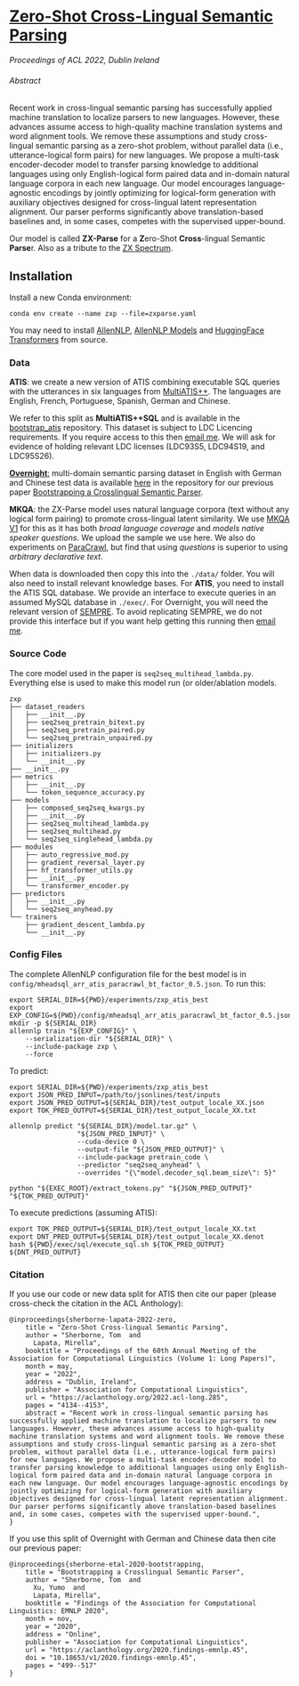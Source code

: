 # [Zero-Shot Cross-Lingual Semantic Parsing](https://arxiv.org/abs/2104.07554)
_Proceedings of ACL 2022, Dublin Ireland_

###### Abstract
Recent work in cross-lingual semantic parsing has successfully applied machine translation to localize parsers to new languages. However, these advances assume access to high-quality machine translation systems and word alignment tools. We remove these assumptions and study cross-lingual semantic parsing as a zero-shot problem, without parallel data (i.e., utterance-logical form pairs) for new languages. We propose a multi-task encoder-decoder model to transfer parsing knowledge to additional languages using only English-logical form paired data and in-domain natural language corpora in each new language. Our model encourages language-agnostic encodings by jointly optimizing for logical-form generation with auxiliary objectives designed for cross-lingual latent representation alignment. Our parser performs significantly above translation-based baselines and, in some cases, competes with the supervised upper-bound. 

Our model is called __ZX-Parse__ for a **Z**ero-Shot **Cross**-lingual Semantic **Parse**r. Also as a tribute to the [ZX Spectrum](https://www.nme.com/features/gaming-features/zx-spectrum-at-40-a-look-back-3162913). 

## Installation

Install a new Conda environment:
```
conda env create --name zxp --file=zxparse.yaml
```
You may need to install [AllenNLP](https://github.com/allenai/allennlp), [AllenNLP Models](https://github.com/allenai/allennlp-models) and [HuggingFace Transformers](https://github.com/huggingface/transformers) from source.

### Data

__ATIS__: we create a new version of ATIS combining executable SQL queries with the utterances in six languages from [MultiATIS++](https://github.com/amazon-research/multiatis). The languages are English, French, Portuguese, Spanish, German and Chinese. 

We refer to this split as __MultiATIS++SQL__ and is available in the [bootstrap_atis](https://github.com/tomsherborne/bootstrap_atis) repository. This dataset is subject to LDC Licencing requirements. If you require access to this then [email me](mailto:tom.sherborne@ed.ac.uk). We will ask for evidence of holding relevant LDC licenses (LDC93S5, LDC94S19, and LDC95S26).

[__Overnight__:](https://nlp.stanford.edu/pubs/wang-berant-liang-acl2015.pdf) multi-domain semantic parsing dataset in English with German and Chinese test data is available [here](https://github.com/tomsherborne/bootstrap) in the repository for our previous paper [Bootstrapping a Crosslingual Semantic Parser](https://aclanthology.org/2020.findings-emnlp.45/).

__MKQA__: the ZX-Parse model uses natural language corpora (text without any logical form pairing) to promote cross-lingual latent similarity. We use [MKQA V1](https://github.com/apple/ml-mkqa) for this as it has both _broad language coverage_ and _models native speaker questions_. We upload the sample we use here. We also do experiments on [ParaCrawl](https://aclanthology.org/2020.acl-main.417/), but find that using _questions_ is superior to using _arbitrary declarative text_.

When data is downloaded then copy this into the `./data/` folder. You will also need to install relevant knowledge bases. For __ATIS__, you need to install the ATIS SQL database. We provide an interface to execute queries in an assumed MySQL database in `./exec/`. For Overnight, you will need the relevant version of [SEMPRE](https://nlp.stanford.edu/software/sempre/). To avoid replicating SEMPRE, we do not provide this interface but if you want help getting this running then [email me](mailto:tom.sherborne@ed.ac.uk).

### Source Code

The core model used in the paper is `seq2seq_multihead_lambda.py`. Everything else is used to make this model run (or older/ablation models.
```
zxp
├── dataset_readers
│   ├── __init__.py
│   ├── seq2seq_pretrain_bitext.py
│   ├── seq2seq_pretrain_paired.py
│   └── seq2seq_pretrain_unpaired.py
├── initializers
│   ├── initializers.py
│   └── __init__.py
├── __init__.py
├── metrics
│   ├── __init__.py
│   └── token_sequence_accuracy.py
├── models
│   ├── composed_seq2seq_kwargs.py
│   ├── __init__.py
│   ├── seq2seq_multihead_lambda.py
│   ├── seq2seq_multihead.py
│   └── seq2seq_singlehead_lambda.py
├── modules
│   ├── auto_regressive_mod.py
│   ├── gradient_reversal_layer.py
│   ├── hf_transformer_utils.py
│   ├── __init__.py
│   └── transformer_encoder.py
├── predictors
│   ├── __init__.py
│   └── seq2seq_anyhead.py
└── trainers
    ├── gradient_descent_lambda.py
    └── __init__.py

```

### Config Files

The complete AllenNLP configuration file for the best model is in `config/mheadsql_arr_atis_paracrawl_bt_factor_0.5.json`. To run this:

```
export SERIAL_DIR=${PWD}/experiments/zxp_atis_best
export EXP_CONFIG=${PWD}/config/mheadsql_arr_atis_paracrawl_bt_factor_0.5.json
mkdir -p ${SERIAL_DIR}
allennlp train "${EXP_CONFIG}" \
    --serialization-dir "${SERIAL_DIR}" \
    --include-package zxp \
    --force
```

To predict:

```
export SERIAL_DIR=${PWD}/experiments/zxp_atis_best
export JSON_PRED_INPUT=/path/to/jsonlines/test/inputs
export JSON_PRED_OUTPUT=${SERIAL_DIR}/test_output_locale_XX.json
export TOK_PRED_OUTPUT=${SERIAL_DIR}/test_output_locale_XX.txt

allennlp predict "${SERIAL_DIR}/model.tar.gz" \
                 "${JSON_PRED_INPUT}" \
                 --cuda-device 0 \
                 --output-file "${JSON_PRED_OUTPUT}" \
                 --include-package pretrain_code \
                 --predictor "seq2seq_anyhead" \
                 --overrides "{\"model.decoder_sql.beam_size\": 5}" 

python "${EXEC_ROOT}/extract_tokens.py" "${JSON_PRED_OUTPUT}" "${TOK_PRED_OUTPUT}"
```

To execute predictions (assuming ATIS):
```
export TOK_PRED_OUTPUT=${SERIAL_DIR}/test_output_locale_XX.txt
export DNT_PRED_OUTPUT=${SERIAL_DIR}/test_output_locale_XX.denot
bash ${PWD}/exec/sql/execute_sql.sh ${TOK_PRED_OUTPUT} ${DNT_PRED_OUTPUT}
```

### Citation
If you use our code or new data split for ATIS then cite our paper (please cross-check the citation in the ACL Anthology):
```
@inproceedings{sherborne-lapata-2022-zero,
    title = "Zero-Shot Cross-lingual Semantic Parsing",
    author = "Sherborne, Tom  and
      Lapata, Mirella",
    booktitle = "Proceedings of the 60th Annual Meeting of the Association for Computational Linguistics (Volume 1: Long Papers)",
    month = may,
    year = "2022",
    address = "Dublin, Ireland",
    publisher = "Association for Computational Linguistics",
    url = "https://aclanthology.org/2022.acl-long.285",
    pages = "4134--4153",
    abstract = "Recent work in cross-lingual semantic parsing has successfully applied machine translation to localize parsers to new languages. However, these advances assume access to high-quality machine translation systems and word alignment tools. We remove these assumptions and study cross-lingual semantic parsing as a zero-shot problem, without parallel data (i.e., utterance-logical form pairs) for new languages. We propose a multi-task encoder-decoder model to transfer parsing knowledge to additional languages using only English-logical form paired data and in-domain natural language corpora in each new language. Our model encourages language-agnostic encodings by jointly optimizing for logical-form generation with auxiliary objectives designed for cross-lingual latent representation alignment. Our parser performs significantly above translation-based baselines and, in some cases, competes with the supervised upper-bound.",
}
```
If you use this split of Overnight with German and Chinese data then cite our previous paper:
```
@inproceedings{sherborne-etal-2020-bootstrapping,
    title = "Bootstrapping a Crosslingual Semantic Parser",
    author = "Sherborne, Tom  and
      Xu, Yumo  and
      Lapata, Mirella",
    booktitle = "Findings of the Association for Computational Linguistics: EMNLP 2020",
    month = nov,
    year = "2020",
    address = "Online",
    publisher = "Association for Computational Linguistics",
    url = "https://aclanthology.org/2020.findings-emnlp.45",
    doi = "10.18653/v1/2020.findings-emnlp.45",
    pages = "499--517"
}
```
